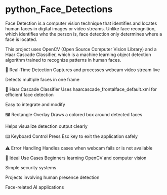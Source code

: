 # python_Face_Detections
Face Detection is a computer vision technique that identifies and locates human faces in digital images or video streams. Unlike face recognition, which identifies who the person is, face detection only determines where a face is located.

This project uses OpenCV (Open Source Computer Vision Library) and a Haar Cascade Classifier, which is a machine learning object detection algorithm trained to recognize patterns in human faces.

🎥 Real-Time Detection
Captures and processes webcam video stream live

Detects multiple faces in one frame

🧠 Haar Cascade Classifier
Uses haarcascade_frontalface_default.xml for efficient face detection

Easy to integrate and modify

🖼️ Rectangle Overlay
Draws a colored box around detected faces

Helps visualize detection output clearly

⌨️ Keyboard Control
Press Esc key to exit the application safely

⚠️ Error Handling
Handles cases when webcam fails or is not available

🌱 Ideal Use Cases
Beginners learning OpenCV and computer vision

Simple security systems

Projects involving human presence detection

Face-related AI applications
